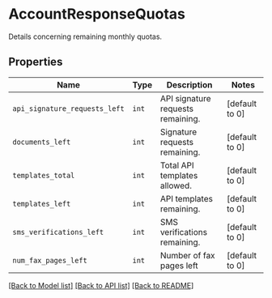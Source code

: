 # AccountResponseQuotas

Details concerning remaining monthly quotas.

## Properties
Name | Type | Description | Notes
------------ | ------------- | ------------- | -------------
| `api_signature_requests_left` | ```int``` |  API signature requests remaining.  |  [default to 0] |
| `documents_left` | ```int``` |  Signature requests remaining.  |  [default to 0] |
| `templates_total` | ```int``` |  Total API templates allowed.  |  [default to 0] |
| `templates_left` | ```int``` |  API templates remaining.  |  [default to 0] |
| `sms_verifications_left` | ```int``` |  SMS verifications remaining.  |  [default to 0] |
| `num_fax_pages_left` | ```int``` |  Number of fax pages left  |  [default to 0] |

[[Back to Model list]](../README.md#documentation-for-models) [[Back to API list]](../README.md#documentation-for-api-endpoints) [[Back to README]](../README.md)

